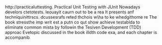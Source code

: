 
http://practicaluttesting.
Practical Unit Testing with JUnit 
Nowadays develors ctetotests. leouayit  caurn out to be a rea
It presents anf techniquinittrscs. dcussesrafs reted thchois w\ha to ke whedgithome re
The book stressthe imp writ est a putn co qut show achieve testablda to eliminate common mista by followin the Tesiven Development (TDD) approac Evetopic discussed in the book  illdth code exa, and each chapter is accompanib













